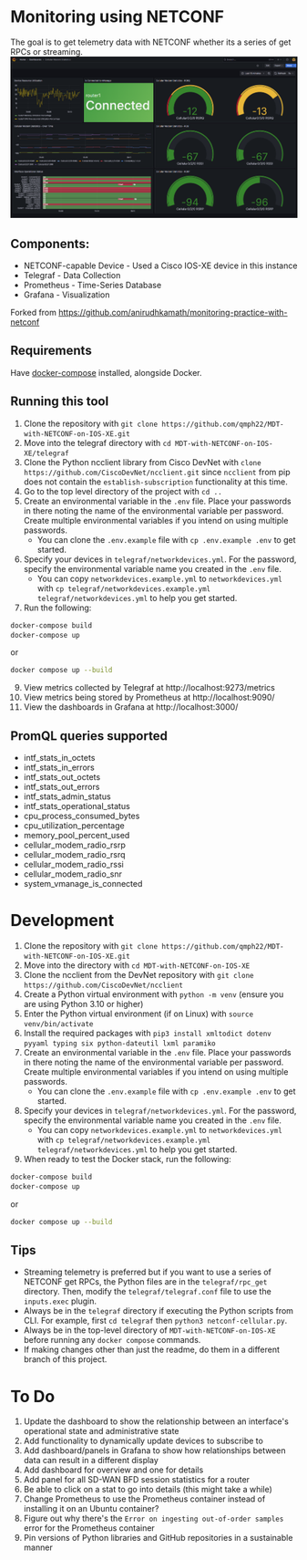 # Monitoring using NETCONF

The goal is to get telemetry data with NETCONF whether its a series of get RPCs or streaming.
![Cellular Modem Statistics on Grafana](screenshots/dashboard_cellular-modem-statistics.png)
## Components:
- NETCONF-capable Device - Used a Cisco IOS-XE device in this instance
- Telegraf - Data Collection
- Prometheus - Time-Series Database
- Grafana - Visualization

Forked from https://github.com/anirudhkamath/monitoring-practice-with-netconf

## Requirements

Have [docker-compose](https://docs.docker.com/compose/install/) installed, alongside Docker.

## Running this tool

1. Clone the repository with `git clone https://github.com/qmph22/MDT-with-NETCONF-on-IOS-XE.git`
2. Move into the telegraf directory with `cd MDT-with-NETCONF-on-IOS-XE/telegraf`
3. Clone the Python ncclient library from Cisco DevNet with `clone https://github.com/CiscoDevNet/ncclient.git` since `ncclient` from pip does not contain the `establish-subscription` functionality at this time.
4. Go to the top level directory of the project with `cd ..`
6. Create an environmental variable in the `.env` file. Place your passwords in there noting the name of the environmental variable per password. Create multiple environmental variables if you intend on using multiple passwords.
   - You can clone the `.env.example` file with `cp .env.example .env` to get started.
7. Specify your devices in `telegraf/networkdevices.yml`. For the password, specify the environmental variable name you created in the `.env` file.
   - You can copy `networkdevices.example.yml` to `networkdevices.yml` with `cp telegraf/networkdevices.example.yml telegraf/networkdevices.yml` to help you get started.
8. Run the following:
```bash
docker-compose build
docker-compose up
```
or 
```bash
docker compose up --build
```
9. View metrics collected by Telegraf at http://localhost:9273/metrics
10. View metrics being stored by Prometheus at http://localhost:9090/
11. View the dashboards in Grafana at http://localhost:3000/

## PromQL queries supported

- intf_stats_in_octets
- intf_stats_in_errors
- intf_stats_out_octets
- intf_stats_out_errors
- intf_stats_admin_status
- intf_stats_operational_status
- cpu_process_consumed_bytes
- cpu_utilization_percentage
- memory_pool_percent_used
- cellular_modem_radio_rsrp
- cellular_modem_radio_rsrq
- cellular_modem_radio_rssi
- cellular_modem_radio_snr
- system_vmanage_is_connected

# Development
1. Clone the repository with `git clone https://github.com/qmph22/MDT-with-NETCONF-on-IOS-XE.git`
2. Move into the directory with `cd MDT-with-NETCONF-on-IOS-XE`
3. Clone the ncclient from the DevNet repository with `git clone https://github.com/CiscoDevNet/ncclient`
3. Create a Python virtual environment with `python -m venv` (ensure you are using Python 3.10 or higher)
4. Enter the Python virtual environment (if on Linux) with `source venv/bin/activate`
5. Install the required packages with `pip3 install xmltodict dotenv pyyaml typing six python-dateutil lxml paramiko`
6. Create an environmental variable in the `.env` file. Place your passwords in there noting the name of the environmental variable per password. Create multiple environmental variables if you intend on using multiple passwords.
   - You can clone the `.env.example` file with `cp .env.example .env` to get started.
7. Specify your devices in `telegraf/networkdevices.yml`. For the password, specify the environmental variable name you created in the `.env` file.
   - You can copy `networkdevices.example.yml` to `networkdevices.yml` with `cp telegraf/networkdevices.example.yml telegraf/networkdevices.yml` to help you get started. 
8. When ready to test the Docker stack, run the following:
```bash
docker-compose build
docker-compose up
```
or 
```bash
docker compose up --build
```

## Tips
- Streaming telemetry is preferred but if you want to use a series of NETCONF get RPCs, the Python files are in the `telegraf/rpc_get` directory. Then, modify the `telegraf/telegraf.conf` file to use the `inputs.exec` plugin.
- Always be in the `telegraf` directory if executing the Python scripts from CLI. For example, first `cd telegraf` then `python3 netconf-cellular.py`.
- Always be in the top-level directory of `MDT-with-NETCONF-on-IOS-XE` before running any `docker compose` commands.
- If making changes other than just the readme, do them in a different branch of this project.

# To Do
1. Update the dashboard to show the relationship between an interface's operational state and administrative state
2. Add functionality to dynamically update devices to subscribe to
3. Add dashboard/panels in Grafana to show how relationships between data can result in a different display
4. Add dashboard for overview and one for details
5. Add panel for all SD-WAN BFD session statistics for a router
6. Be able to click on a stat to go into details (this might take a while)
7. Change Prometheus to use the Prometheus container instead of installing it on an Ubuntu container?
8. Figure out why there's the `Error on ingesting out-of-order samples` error for the Prometheus container
9. Pin versions of Python libraries and GitHub repositories in a sustainable manner
